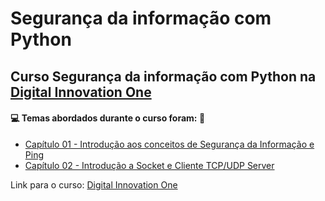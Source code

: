 # Segurança da informação com Python
## Curso Segurança da informação com Python na [Digital Innovation One](https://digitalinnovation.one/)
#### :computer: Temas abordados durante o curso foram: :rocket:
- [Capítulo 01 - Introdução aos conceitos de Segurança da Informação e Ping](https://github.com/romulovieira777/Seguranca_da_informacao_com_Python/tree/main/Cap%C3%ADtulo%2001%20-%20Introdu%C3%A7%C3%A3o%20aos%20conceitos%20de%20Seguran%C3%A7a%20da%20Informa%C3%A7%C3%A3o%20e%20Ping)
- [Capítulo 02 - Introdução a Socket e Cliente TCP/UDP Server](https://github.com/romulovieira777/Seguranca_da_informacao_com_Python/tree/main/Cap%C3%ADtulo%2002%20-%20Introdu%C3%A7%C3%A3o%20a%20Socket%20e%20Cliente%20TCP)

Link para o curso: [Digital Innovation One](https://digitalinnovation.one/)

